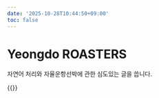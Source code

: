 ```yaml
---
date: '2025-10-28T10:44:50+09:00'
toc: false
---
```


# Yeongdo ROASTERS
자연어 처리와 자율운항선박에 관한 심도있는 글을 씁니다.

{{<my-img image="title2.png" caption="" width="70%">}}


<!-- ## Categories -->

<!-- {{< cards cols="2">}} -->
<!--   {{< card link="about" title="About" subtitle="글쓴이에 대하여" image="portrait.png" method="Crop" options="800x534">}} -->
<!--   {{< card link="linux-native-project" title="Linux native project" subtitle="리눅스를 사용하면서 알게된 것들" image="matrix.png" method="Crop" options="800x534">}} -->
<!--   {{< card link="oh-my-server" title="Oh my server" subtitle="홈서버를 운영하면서 알게된 것들" image="home_server.jpg" method="Fill" options="800x534">}} -->
<!--   {{< card link="as-researcher" title="As researcher" subtitle="연구를 하면서 알게된 것들" image="yacht.png" method="Crop" options="800x534">}} -->
<!-- {{< /cards >}} -->

<!-- ## Latest posts -->
<!-- {{< latest limit=5  >}} -->
